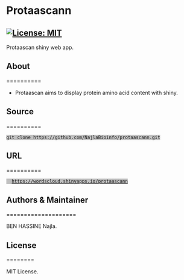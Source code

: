# Protaascann
[![License: MIT](https://img.shields.io/badge/License-MIT-yellow.svg)](https://opensource.org/licenses/MIT)
--------------------------------------

Protaascan shiny web app.


## About
==========

* Protaascan aims to display protein amino acid content with shiny.
	
## Source
==========

<pre><code style='background: #C0C0C0;'>git clone https://github.com/NajlaBioinfo/protaascann.git</code></pre>

## URL
==========

<pre><code style='background: #C0C0C0;'>  <a href="https://wordscloud.shinyapps.io/protaascann">https://wordscloud.shinyapps.io/protaascann</a></code></pre>

## Authors & Maintainer
====================

BEN HASSINE Najla.

## License
========

MIT License.
